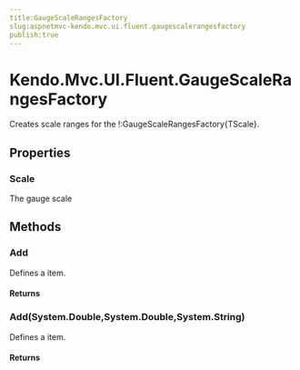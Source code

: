 ```yaml
---
title:GaugeScaleRangesFactory
slug:aspnetmvc-kendo.mvc.ui.fluent.gaugescalerangesfactory
publish:true
---
```


# Kendo.Mvc.UI.Fluent.GaugeScaleRangesFactory
Creates scale ranges for the !:GaugeScaleRangesFactory{TScale}.


## Properties
### Scale
The gauge scale



## Methods

### Add
Defines a item.



#### Returns



### Add(System.Double,System.Double,System.String)
Defines a item.



#### Returns




